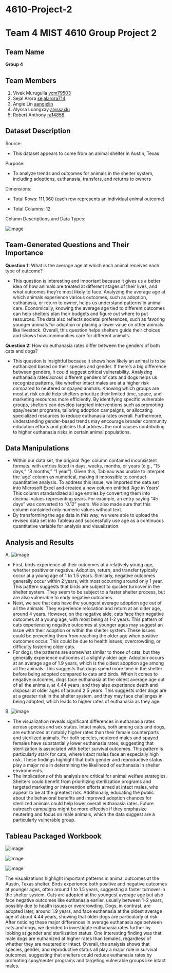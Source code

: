 # 4610-Project-2
# Team 4 MIST 4610 Group Project 2

## Team Name
**Group 4**

## Team Members
1. Vivek Murugulla [vcm79503](https://github.com/vcm79503/4610-Project-2?tab=readme-ov-file)
2. Sejal Arora [sejalarora714](https://github.com/sejalarora714/Project-2/blob/main/README.md)
3. Angie Lin [aangielin](https://github.com/aangielin/4610-Project-2)
4. Alyssa Luangxay [alyssaxlu](https://github.com/alyssaxlu/Team-4-MIST-4610-Group-Project-2/blob/main/README.md)
5. Robert Anthony [ra14858](https://github.com/robertanthony23/Project-II)

## Dataset Description
Source:

  - This dataset appears to come from an animal shelter in Austin, Texas
  
Purpose:

 - To analyze trends and outcomes for animals in the shelter system, including adoptions, euthanasia, transfers, and returns to owners

Dimensions:

 - Total Rows: 111,360 (each row represents an individual animal outcome)
  

  - Total Columns: 12

Column Descriptions and Data Types:

![image](https://github.com/user-attachments/assets/cf2ce3f6-9356-46f4-b0a8-ba920e00eac3)


## Team-Generated Questions and Their Importance

**Question 1:** What is the average age at which each animal receives each type of outcome?

- This question is interesting and important because it gives us a better idea of how animals are treated at different stages of their lives, and what outcomes they’re most likely to face. Analyzing the average age at which animals experience various outcomes, such as adoption, euthanasia, or return to owner, helps us understand patterns in animal care. Economically, knowing the average age tied to different outcomes can help shelters plan their budgets and figure out where to put resources. The data also reflects societal preferences, such as favoring younger animals for adoption or placing a lower value on other animals like livestock. Overall, this question helps shelters guide their choices and shows how communities care for different animals.

**Question 2:** How do euthanasia rates differ between the genders of both cats and dogs?

- This question is insightful because it shows how likely an animal is to be euthanized based on their species and gender. If there’s a big difference between genders, it could suggest critical vulnerability. Analyzing euthanasia rates across different genders of cats and dogs helps us recognize patterns, like whether intact males are at a higher risk compared to neutered or spayed animals. Knowing which groups are most at risk could help shelters prioritize their limited time, space, and marketing resources more efficiently. By identifying specific vulnerable groups, shelters can develop targeted interventions such as promoting spay/neuter programs, tailoring adoption campaigns, or allocating specialized resources to reduce euthanasia rates overall. Furthermore, understanding gender-based trends may encourage broader community education efforts and policies that address the root causes contributing to higher euthanasia risks in certain animal populations.

## Data Manipulations

- Within our data set, the original ‘Age’ column contained inconsistent formats, with entries listed in days, weeks, months, or years (e.g., “15 days,” “8 months,” “1 year”). Given this, Tableau was unable to interpret the ‘age’ column as numerical, making it impossible to conduct quantitative analysis. To address this issue, we imported the data set into Microsoft Excel and created a new column entitled ‘Age in Years’ This column standardized all age entries by converting them into decimal values representing years. For example, an entry saying “45 days” was converted to “0.12” years. We also made sure that this column contained only numeric values without text.
- By transforming the age data in this way, we were able to upload the revised data set into Tableau and successfully use age as a continuous quantitative variable for analysis and visualization.

## Analysis and Results
 A. ![image](https://github.com/user-attachments/assets/546891be-e012-48f8-8a99-875b71ffeba3)

  - First, birds experience all their outcomes at a relatively young age, whether positive or negative. Adoption, return, and transfer typically occur at a young age of 1 to 1.5 years. Similarly, negative outcomes generally occur within 2 years, with most occurring around only 1 year. This pattern suggests that birds are subject to quicker turnover in the shelter system. They seem to be subject to a faster shelter process, but are also vulnerable to early negative outcomes.
  - Next, we see that cats have the youngest average adoption age out of all the animals. They experience relocation and return at an older age, around 4 years. However, on the negative side, cats face their negative outcomes at a young age, with most being at 1-2 years. This pattern of cats experiencing negative outcomes at younger ages may suggest an issue with their adoption or within the shelter system. These issues could be preventing them from reaching the older age when positive outcomes occur. This could be due to health issues, overcrowding, or difficulty fostering older cats.
  - For dogs, the patterns are somewhat similar to those of cats, but they generally experience outcomes at a slightly older age. Adoption occurs at an average age of 1.9 years, which is the oldest adoption age among all the animals. This suggests that dogs spend more time in the shelter before being adopted compared to cats and birds. When it comes to negative outcomes, dogs face euthanasia at the oldest average age out of all the animals, at 4.44 years, and they also experience death and disposal at older ages of around 2.5 years. This suggests older dogs are at a greater risk in the shelter system, and they may face challenges in being adopted, which leads to higher rates of euthanasia as they age.

B. ![image](https://github.com/user-attachments/assets/0bb7f622-941a-46f8-bcbd-8a1ceef2d4c9)

  - The visualization reveals significant differences in euthanasia rates across species and sex status. Intact males, both among cats and dogs, are euthanized at notably higher rates than their female counterparts and sterilized animals. For both species, neutered males and spayed females have substantially lower euthanasia rates, suggesting that sterilization is associated with better survival outcomes. This pattern is particularly stark for cats, where intact males face an especially high risk. These findings highlight that both gender and reproductive status play a major role in determining the likelihood of euthanasia in shelter environments.
  - The implications of this analysis are critical for animal welfare strategies. Shelters could benefit from prioritizing sterilization programs and targeted marketing or intervention efforts aimed at intact males, who appear to be at the greatest risk. Additionally, educating the public about the behavioral benefits and improved adoption chances for sterilized animals could help lower overall euthanasia rates. Future outreach campaigns might be more effective if they emphasize neutering and focus on male animals, which the data suggest are a particularly vulnerable group.

## Tableau Packaged Workbook
![image](https://github.com/user-attachments/assets/9fccb594-9ed6-4b97-bfdc-d1d623d45a36)

![image](https://github.com/user-attachments/assets/6f0f7756-8bc4-4905-b6f8-7228ccb70d3d)

![image](https://github.com/user-attachments/assets/c6f33e1e-8cd2-46b5-8a92-b975c215cb3d)


The visualizations highlight important patterns in animal outcomes at the Austin, Texas shelter. Birds experience both positive and negative outcomes at younger ages, often around 1 to 1.5 years, suggesting a faster turnover in the shelter system. Cats are adopted at the youngest average age but also face negative outcomes like euthanasia earlier, usually between 1–2 years, possibly due to health issues or overcrowding. Dogs, in contrast, are adopted later, around 1.9 years, and face euthanasia at the oldest average age of about 4.44 years, showing that older dogs are particularly at risk. After noticing these major differences in average euthanasia age between cats and dogs, we decided to investigate euthanasia rates further by looking at gender and sterilization status. One interesting finding was that male dogs are euthanized at higher rates than females, regardless of whether they are neutered or intact. Overall, the analysis shows that species, gender, and reproductive status all play a major role in survival outcomes, suggesting that shelters could reduce euthanasia rates by promoting spay/neuter programs and targeting vulnerable groups like intact males.

